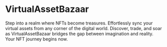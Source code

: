 # VirtualAssetBazaar
Step into a realm where NFTs become treasures. Effortlessly sync your virtual assets from any corner of the digital world. Discover, trade, and soar as VirtualAssetBazaar bridges the gap between imagination and reality. Your NFT journey begins now.
